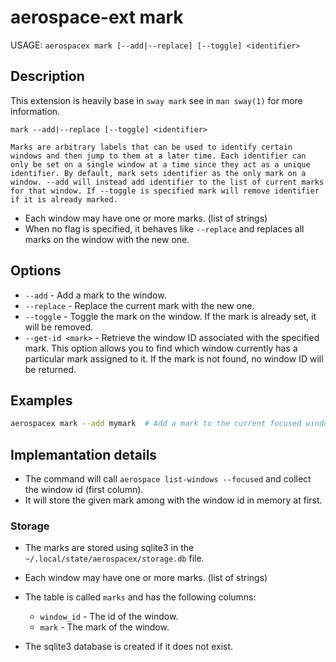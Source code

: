 # aerospace-ext mark

USAGE: `aerospacex mark [--add|--replace] [--toggle] <identifier>`

## Description

This extension is heavily base in `sway mark` see in `man sway(1)` for more information.

```text
mark --add|--replace [--toggle] <identifier>

Marks are arbitrary labels that can be used to identify certain windows and then jump to them at a later time. Each identifier can only be set on a single window at a time since they act as a unique identifier. By default, mark sets identifier as the only mark on a window. --add will instead add identifier to the list of current marks for that window. If --toggle is specified mark will remove identifier if it is already marked.
```

- Each window may have one or more marks. (list of strings)
- When no flag is specified, it behaves like `--replace` and replaces all marks on the window with the new one.

## Options

- `--add` - Add a mark to the window. 
- `--replace` - Replace the current mark with the new one.
- `--toggle` - Toggle the mark on the window. If the mark is already set, it will be removed.
- `--get-id <mark>` - Retrieve the window ID associated with the specified mark. This option allows you to find which window currently has a particular mark assigned to it. If the mark is not found, no window ID will be returned.

## Examples

```bash
aerospacex mark --add mymark  # Add a mark to the current focused window
```

## Implemantation details

 - The command will call `aerospace list-windows --focused` and collect the window id (first column).
 - It will store the given mark among with the window id in memory at first.

### Storage

 - The marks are stored using sqlite3 in the `~/.local/state/aerospacex/storage.db` file.
 - Each window may have one or more marks. (list of strings)
 - The table is called `marks` and has the following columns:
    - `window_id` - The id of the window.
    - `mark` - The mark of the window.
   
 - The sqlite3 database is created if it does not exist.
